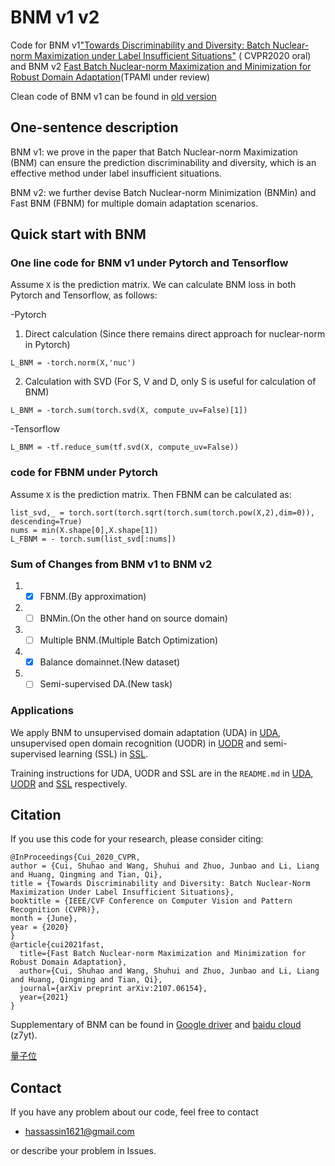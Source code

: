 # BNM v1 v2
Code for BNM v1["Towards Discriminability and Diversity: Batch Nuclear-norm Maximization under Label Insufficient Situations"](https://arxiv.org/abs/2003.12237) ( CVPR2020 oral)
and BNM v2 [Fast Batch Nuclear-norm Maximization and Minimization for Robust Domain Adaptation](https://arxiv.org/abs/2107.06154)(TPAMI under review)

Clean code of BNM v1 can be found in [old version](https://github.com/cuishuhao/BNM/tree/BNMv1)

## One-sentence description
BNM v1: we prove in the paper that Batch Nuclear-norm Maximization (BNM) can ensure the prediction discriminability and diversity, which is an effective method under label insufficient situations.

BNM v2: we further devise Batch Nuclear-norm Minimization (BNMin) and Fast BNM (FBNM) for multiple domain adaptation scenarios.

## Quick start with BNM

### One line code for BNM v1 under Pytorch and Tensorflow

Assume `X` is the prediction matrix. We can calculate BNM loss in both Pytorch and Tensorflow, as follows:
 
-Pytorch

1. Direct calculation (Since there remains direct approach for nuclear-norm in Pytorch)
```
L_BNM = -torch.norm(X,'nuc')
```
2. Calculation with SVD (For S, V and D, only S is useful for calculation of BNM)
```
L_BNM = -torch.sum(torch.svd(X, compute_uv=False)[1])
```
-Tensorflow
```
L_BNM = -tf.reduce_sum(tf.svd(X, compute_uv=False))
```

### code for FBNM under Pytorch
Assume `X` is the prediction matrix. Then FBNM can be calculated as:
```
list_svd,_ = torch.sort(torch.sqrt(torch.sum(torch.pow(X,2),dim=0)), descending=True)
nums = min(X.shape[0],X.shape[1])
L_FBNM = - torch.sum(list_svd[:nums])
```

### Sum of Changes from BNM v1 to BNM v2
1. - [x] FBNM.(By approximation)
2. - [ ] BNMin.(On the other hand on source domain)
3. - [ ] Multiple BNM.(Multiple Batch Optimization)
4. - [x] Balance domainnet.(New dataset)
5. - [ ] Semi-supervised DA.(New task)

### Applications
We apply BNM to unsupervised domain adaptation (UDA) in [UDA](UDA), unsupervised open domain recognition (UODR) in [UODR](UODR) and semi-supervised learning (SSL) in [SSL](SSL).

Training instructions for UDA, UODR and SSL are in the `README.md` in [UDA](UDA), [UODR](UODR) and [SSL](SSL) respectively.

## Citation
If you use this code for your research, please consider citing:
```
@InProceedings{Cui_2020_CVPR,
author = {Cui, Shuhao and Wang, Shuhui and Zhuo, Junbao and Li, Liang and Huang, Qingming and Tian, Qi},
title = {Towards Discriminability and Diversity: Batch Nuclear-Norm Maximization Under Label Insufficient Situations},
booktitle = {IEEE/CVF Conference on Computer Vision and Pattern Recognition (CVPR)},
month = {June},
year = {2020}
}
@article{cui2021fast,
  title={Fast Batch Nuclear-norm Maximization and Minimization for Robust Domain Adaptation},
  author={Cui, Shuhao and Wang, Shuhui and Zhuo, Junbao and Li, Liang and Huang, Qingming and Tian, Qi},
  journal={arXiv preprint arXiv:2107.06154},
  year={2021}
}
```
Supplementary of BNM can be found in [Google driver](https://drive.google.com/file/d/15WOL2wFCSYVbPQfZ0OOSwtBXlcvgw8kA/view?usp=sharing)
 and [baidu cloud](https://pan.baidu.com/s/1eZAguvOXUOa0k_sietA8Zg) (z7yt).
 
[量子位](https://zhuanlan.zhihu.com/p/124860496)

## Contact
If you have any problem about our code, feel free to contact
- hassassin1621@gmail.com

or describe your problem in Issues.

